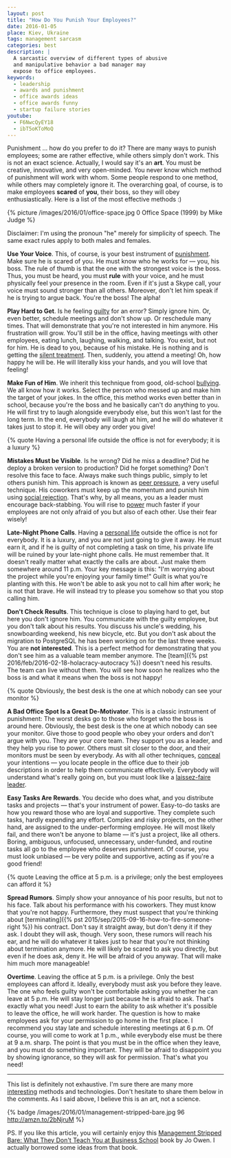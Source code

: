 ```yaml
---
layout: post
title: "How Do You Punish Your Employees?"
date: 2016-01-05
place: Kiev, Ukraine
tags: management sarcasm
categories: best
description: |
  A sarcastic overview of different types of abusive
  and manipulative behavior a bad manager may
  expose to office employees.
keywords:
  - leadership
  - awards and punishment
  - office awards ideas
  - office awards funny
  - startup failure stories
youtube:
  - F6NwcQyEY18
  - ibT5oKToMoQ
---
```


Punishment ... how do you prefer to do it? There are many ways to punish
employees; some are rather effective, while others simply don't work. This is
not an exact science. Actually, I would say it's an **art**. You must be creative,
innovative, and very open-minded. You never know which method of
punishment will work with whom. Some people respond to one method,
while others may completely ignore it. The overarching goal, of course, is
to make employees **scared** of **you**, their boss, so they will obey enthusiastically.
Here is a list of the most effective methods :)

<!--more-->

{% picture /images/2016/01/office-space.jpg 0 Office Space (1999) by Mike Judge %}

Disclaimer: I'm using the pronoun "he" merely for simplicity of speech. The
same exact rules apply to both males and females.

**Use Your Voice**.
This, of course, is your best instrument of
[punishment](https://en.wikipedia.org/wiki/Punishment). Make sure he is scared
of you. He must know who he works for &mdash; you, his boss. The rule
of thumb is that the one with the strongest voice is the boss. Thus, you
must be heard, you must **rule** with your voice, and he must physically
feel your presence in the room. Even if it's just a Skype call,
your voice must sound stronger than all others.
Moreover, don't let him speak if he is trying to argue back.
You're the boss! The alpha!

**Play Hard to Get**.
Is he feeling [guilty](https://en.wikipedia.org/wiki/Guilt_%28emotion%29) for
an error? Simply ignore him. Or, even better, schedule
meetings and don't show up. Or reschedule many times. That will demonstrate
that you're not interested in him anymore. His frustration
will grow. You'll still be in the office, having meetings with other employees,
eating lunch, laughing, walking, and talking. You exist, but not for him.
He is dead to you, because of his mistake. He is nothing and is getting
the [silent treatment](https://en.wikipedia.org/wiki/Silent_treatment).
Then, suddenly, you attend a meeting! Oh, how happy he will be.
He will literally kiss your hands, and you will love that feeling!

**Make Fun of Him**.
We inherit this technique from good, old-school
[bullying](https://en.wikipedia.org/wiki/Bullying). We all know how it
works. Select the person who messed up and make him the target of your jokes.
In the office, this method works even better than in school, because
you're the boss and he basically can't do anything to you. He will first try
to laugh alongside everybody else, but this won't last for the long term. In the
end, everybody will laugh at him, and he will do whatever it takes just to stop it.
He will obey any order you give!

{% quote Having a personal life outside the office is not for everybody; it is a luxury %}

**Mistakes Must be Visible**.
Is he wrong? Did he miss a deadline? Did he deploy a broken version to production?
Did he forget something? Don't resolve this face to face. Always make such things
public, simply to let others punish him. This approach is known as
[peer pressure](https://en.wikipedia.org/wiki/Peer_pressure), a very
useful technique. His coworkers must keep up the momentum and punish
him using [social rejection](https://en.wikipedia.org/wiki/Social_rejection).
That's why, by all means, you as a leader must encourage back-stabbing.
You will rise to
[power](https://en.wikipedia.org/wiki/Power_and_control_in_abusive_relationships)
much faster if your employees are not only afraid of
you but also of each other. Use their fear wisely!

**Late-Night Phone Calls**.
Having a [personal life](https://en.wikipedia.org/wiki/Personal_life)
outside the office is not for everybody. It is a luxury, and
you are not just going to give it away. He must earn it, and if he is guilty of
not completing a task on time, his private life will be ruined by your
late-night phone calls. He must remember that. It doesn't really matter
what exactly the calls are about. Just make them somewhere around 11 p.m.
Your key message is this: "I'm worrying about the project while you're
enjoying your family time!" Guilt is what you're planting with this.
He won't be able to ask you not to call him after work; he is not that brave.
He will instead try to please you somehow so that you stop calling him.

**Don't Check Results**.
This technique is close to playing hard to get, but here you don't ignore him.
You communicate with the guilty employee, but you don't talk about his
results. You discuss his uncle's wedding, his snowboarding weekend, his
new bicycle, etc. But you don't ask about the migration to PostgreSQL he
has been working on for the last three weeks. You are **not interested**. This is
a perfect method for demonstrating that you don't see him as a valuable
team member anymore. The [team]({% pst 2016/feb/2016-02-18-holacracy-autocracy %})
doesn't need his results. The team can live
without them. You will see how soon he realizes who the boss is and
what it means when the boss is not happy!

{% quote Obviously, the best desk is the one at which nobody can see your monitor %}

**A Bad Office Spot Is a Great De-Motivator**.
This is a classic instrument of punishment: The worst desks go to
those who forget who the boss is around here. Obviously, the best desk is the
one at which nobody can see your monitor. Give those to good people who
obey your orders and don't argue with you. They are your core team. They
support you as a leader, and they help you rise to power. Others must
sit closer to the door, and their monitors must be seen by everybody.
As with all other techniques, [conceal](https://en.wikipedia.org/wiki/Psychological_manipulation)
your intentions &mdash; you
locate people in the office due to their job descriptions in order to help
them communicate effectively. Everybody will understand what's really going on,
but you must look like a
[laissez-faire leader](https://en.wikipedia.org/wiki/Leadership_style#Laissez-faire).

**Easy Tasks Are Rewards**.
You decide who does what, and you distribute tasks and projects &mdash; that's your
instrument of power. Easy-to-do tasks are how you reward those who are loyal
and supportive. They complete such tasks, hardly expending any effort. Complex
and risky projects, on the other hand, are assigned to the under-performing employee. He will most likely
fail, and there won't be anyone to blame &mdash; it's just a project, like
all others. Boring, ambiguous, unfocused, unnecessary, under-funded, and routine
tasks all go to the employee who deserves punishment. Of course,
you must look unbiased &mdash; be very polite and supportive, acting as if you're
a good friend!

{% quote Leaving the office at 5 p.m. is a privilege; only the best employees can afford it %}

**Spread Rumors**.
Simply show your annoyance of his poor results, but not to his face. Talk
about his performance with his coworkers. They must know that you're not
happy. Furthermore, they must suspect that you're thinking about
[terminating]({% pst 2015/sep/2015-09-16-how-to-fire-someone-right %})
his contract. Don't say it straight away, but don't deny it if they
ask. I doubt they will ask, though. Very soon, these rumors will
reach his ear, and he will do whatever it takes just to hear that you're
not thinking about termination anymore. He will likely be scared to ask you directly,
but even if he does ask, deny it. He will be afraid of you anyway. That will
make him much more manageable!

**Overtime**.
Leaving the office at 5 p.m. is a privilege. Only the best employees can afford it.
Ideally, everybody must ask you before they leave. The one who feels
guilty won't be comfortable asking you whether he can leave at 5 p.m. He will
stay longer just because he is afraid to ask. That's exactly what you need!
Just to earn the ability to ask whether it's possible to leave the office,
he will work harder. The question is how to make employees ask for your permission
to go home in the first place. I recommend you stay late and schedule
interesting meetings at 6 p.m. Of course, you will come to work at 1 p.m., while
everybody else must be there at 9 a.m. sharp. The point is that you must be
in the office when they leave, and you must do something important. They will
be afraid to disappoint you by showing ignorance, so they will ask for permission.
That's what you need!

<hr/>

This list is definitely not exhaustive. I'm sure there are many
more [interesting](https://en.wikipedia.org/wiki/Psychopathy)
methods and technologies. Don't hesitate to
share them below in the comments. As I said above, I believe this is
an art, not a science.

{% badge /images/2016/01/management-stripped-bare.jpg 96 http://amzn.to/2bNjruM %}

PS. If you like this article, you will certainly enjoy this
[Management Stripped Bare: What They Don't Teach You at Business School](http://amzn.to/2bNjruM)
book by Jo Owen. I actually borrowed some ideas from that book.
